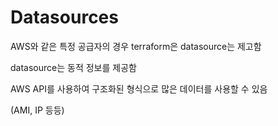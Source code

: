 # Datasources

AWS와 같은 특정 공급자의 경우 terraform은 datasource는 제고함

datasource는 동적 정보를 제공함

AWS API를 사용하여 구조화된 형식으로 많은 데이터를 사용할 수 있음

(AMI, IP 등등)
